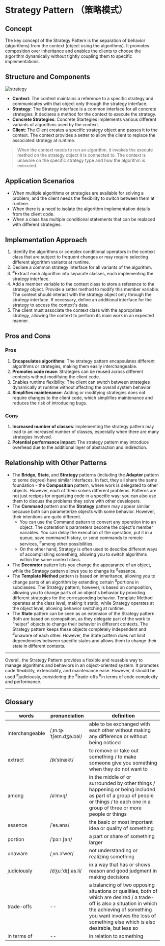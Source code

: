 # Strategy Pattern （策略模式）

## Concept

The key concept of the Strategy Pattern is the separation of behavior (algorithms) from the context (object using the algorithms). It promotes composition over inheritance and enables the clients to choose the algorithm dynamically without tightly coupling them to specific implementations.

## Structure and Components

![strategy](https://refactoringguru.cn/images/patterns/diagrams/strategy/structure-indexed.png)

- **Context**: The context maintains a reference to a specific strategy and communicates with that object only through the strategy interface.
- **Strategy**: The Strategy interface is a common interface for all concrete strategies. It declares a method for the context to execute the strategy.
- **Concrete Strategies**: Concrete Startegies implements various different variants of algorithms used by the context.
- **Client**: The Client creates a specific strategy object and passes it to the context. The context provides a setter to allow the client to replace the associated strategy at runtime.

> When the context needs to run an algorithm, it invokes the execute method on the strategy object it is connected to. The context is unaware on the specific strategy type and how the algorithm is executed.

## Application Scenarios

- When multiple algorithms or strategies are available for solving a problem, and the client needs the flexibility to switch between them at runtime.
- When there is a need to isolate the algorithm implementation details from the client code.
- When a class has multiple conditional statements that can be replaced with different strategies.

## Implementation Approach

1. Identify the algorithms or complex conditional operators in the context class that are subject to frequent changes or may require selecting different algorithm variants at runtime.
2. Declare a common strategy interface for all variants of the algorithm.
3. <sup>#</sup>Extract each algorithm into separate classes, each implementing the strategy interface.
4. Add a member variable to the context class to store a reference to the strategy object. Provide a setter method to modify this member variable. The context should interact with the strategy object only through the strategy interface. If necessary, define an additional interface for the strategy to access the context's data.
5. The client must associate the context class with the appropriate strategy, allowing the context to perform its main work in an expected manner.

## Pros and Cons

### Pros

1. **Encapsulates algorithms**: The strategy pattern encapsulates different algorithms or strategies, making them easily interchangeable.
2. **Promotes code reuse**: Strategies can be reused across different contexts without modifying the client code.
3. Enables runtime flexibility: The client can switch between strategies dynamically at runtime without affecting the overall system behavior.
4. **Simplifies maintenance**: Adding or modifying strategies does not require changes to the client code, which simplifies maintenance and reduces the risk of introducing bugs.

### Cons

1. **Increased number of classes**: Implementing the strategy pattern may lead to an increased number of classes, especially when there are many strategies involved.
2. **Potential performance impact**: The strategy pattern may introduce overhead due to the additional layer of abstraction and indirection.

## Relationship with Other Patterns

- The **Bridge**, **State**, and **Strategy** patterns (including the **Adapter** pattern to some degree) have similar interfaces. In fact, they all share the same foundation - the **Composition** pattern, where work is delegated to other objects. However, each of them solves different problems. Patterns are not just recipes for organizing code in a specific way; you can also use them to discuss the problems they solve with other developers.
- The **Command** pattern and the **Strategy** pattern may appear similar because both can parameterize objects with some behavior. However, their intentions are quite different.
  - You can use the Command pattern to convert any operation into an object. The opteration's parameters become the object's member variables. You can delay the execution of the operation, put it in a queue, save command history, or send commands to remote services, <sup>#</sup>among other possibilities.
  - On the other hand, Strategy is often used to describe different ways of accomplishing something, allowing you to switch algorithms within the same context class.
- The **Decorator** pattern lets you change the appearance of an object, while the Strategy pattern allows you to change its <sup>#</sup>essence.
- The **Template Method** pattern is based on inheritance, allowing you to change parts of an algorithm by extending certain <sup>#</sup>portions in subclasses. The Strategy pattern, however, is based on composition, allowing you to change parts of an object's behavior by providing different strategies for the corresponding behavior. Template Method operates at the class level, making it static, while Strategy operates at the object level, allowing behavior switching at runtime.
- The **State** pattern can be seen as an extension of the Strategy pattern. Both are based on comopsition, as they delegate part of the work to "helper" objects to change their behavior in different contexts. The Strategy pattern keeps these objects completely independent and <sup>#</sup>unaware of each other. However, the State pattern does not limit dependencies between specific states and allows them to change their state in different contexts.

---

Overall, the Strategy Pattern provides a flexible and reusable way to manage algorithms and behaviors in an object-oriented system. It promotes code flexibility, extensibility, and maintenance ease. However, it should be used <sup>#</sup>judiciously, considering the <sup>#</sup>trade-offs <sup>#</sup>in terms of code complexity and performance.

---

## Glossary

| words | pronunciation | definition |
| ----- | ------------- | ---------- |
| interchangeable | /ˌɪn.t̬ɚˈtʃeɪn.dʒə.bəl/ | able to be exchanged with each other without making any difference or without being noticed |
| extract | /ɪkˈstrækt/ | to remove or take out something / to make someone give you something when they do not want to |
| among | /əˈmʌŋ/ | in the middle of or surrounded by other things / happening or being included as part of a group of people or things / to each one in a group of three or more people or things |
| essence | /ˈes.əns/ | the basic or most important idea or quality of something |
| portion | /ˈpɔːr.ʃən/ | a part or share of something larger |
| unaware | /ˌʌn.əˈwer/ | not understanding or realizing something |
| judiciously | /dʒuːˈdɪʃ.əs.li/ | in a way that has or shows reason and good judgment in making decisions |
| trade-offs | -- | a balancing of two opposing situations or qualities, both of which are desired / a trade-off is also a situation in which the achieving of something you want involves the loss of something else which is also desirable, but less so |
| in terms of | -- | in relation to something |
